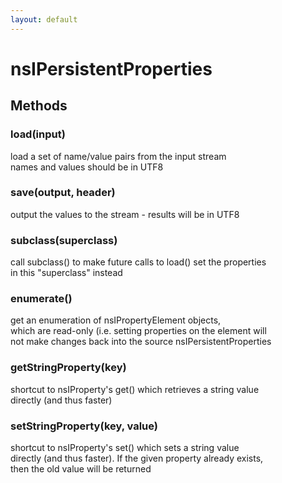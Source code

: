 ```yaml
---
layout: default
---
```


# nsIPersistentProperties #

## Methods ##

### load(input) ###
  
load a set of name/value pairs from the input stream  
names and values should be in UTF8  
  

### save(output, header) ###
  
output the values to the stream - results will be in UTF8  
  

### subclass(superclass) ###
  
call subclass() to make future calls to load() set the properties  
in this "superclass" instead  
  

### enumerate() ###
  
get an enumeration of nsIPropertyElement objects,  
which are read-only (i.e. setting properties on the element will  
not make changes back into the source nsIPersistentProperties  
  

### getStringProperty(key) ###
  
shortcut to nsIProperty's get() which retrieves a string value  
directly (and thus faster)  
  

### setStringProperty(key, value) ###
  
shortcut to nsIProperty's set() which sets a string value  
directly (and thus faster). If the given property already exists,  
then the old value will be returned  
  
